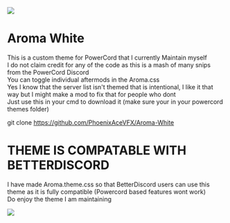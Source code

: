 <img src="https://github.com/PhoenixAceVFX/Aroma-White/raw/main/banner.png" />  

# Aroma White  

This is a custom theme for PowerCord that I currently Maintain myself  
I do not claim credit for any of the code as this is a mash of many snips from the PowerCord Discord  
You can toggle individual aftermods in the Aroma.css  
Yes I know that the server list isn't themed that is intentional, I like it that way but I might make a mod to fix that for people who dont  
Just use this in your cmd to download it (make sure your in your powercord themes folder)  

git clone https://github.com/PhoenixAceVFX/Aroma-White  

# THEME IS COMPATABLE WITH BETTERDISCORD  
I have made Aroma.theme.css so that BetterDiscord users can use this theme as it is fully compatible (Powercord based features wont work)  
Do enjoy the theme I am maintaining  


<img src="https://github.com/PhoenixAceVFX/Aroma-White/raw/main/BDx3p2gh.png" />